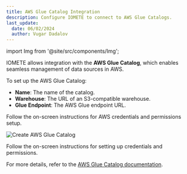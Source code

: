 ```yaml
---
title: AWS Glue Catalog Integration
description: Configure IOMETE to connect to AWS Glue Catalogs.
last_update:
  date: 06/02/2024
  author: Vugar Dadalov
---
```


import Img from '@site/src/components/Img';

IOMETE allows integration with the **AWS Glue Catalog**, which enables seamless management of data sources in AWS.

To set up the AWS Glue Catalog:

- **Name**: The name of the catalog.
- **Warehouse**: The URL of an S3-compatible warehouse.
- **Glue Endpoint**: The AWS Glue endpoint URL.

Follow the on-screen instructions for AWS credentials and permissions setup.

<Img src="/img/user-guide/spark-catalogs/create-external-glue-catalog.png" alt="Create AWS Glue Catalog" />

Follow the on-screen instructions for setting up credentials and permissions.

For more details, refer to the [AWS Glue Catalog documentation](https://iceberg.apache.org/docs/1.5.1/aws/#glue-catalog).
